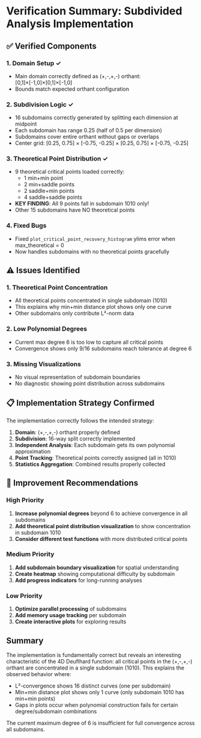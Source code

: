 # Verification Summary: Subdivided Analysis Implementation

## ✅ Verified Components

### 1. Domain Setup ✓
- Main domain correctly defined as (+,-,+,-) orthant: [0,1]×[-1,0]×[0,1]×[-1,0]
- Bounds match expected orthant configuration

### 2. Subdivision Logic ✓
- 16 subdomains correctly generated by splitting each dimension at midpoint
- Each subdomain has range 0.25 (half of 0.5 per dimension)
- Subdomains cover entire orthant without gaps or overlaps
- Center grid: [0.25, 0.75] × [-0.75, -0.25] × [0.25, 0.75] × [-0.75, -0.25]

### 3. Theoretical Point Distribution ✓
- 9 theoretical critical points loaded correctly:
  - 1 min+min point
  - 2 min+saddle points  
  - 2 saddle+min points
  - 4 saddle+saddle points
- **KEY FINDING**: All 9 points fall in subdomain 1010 only!
- Other 15 subdomains have NO theoretical points

### 4. Fixed Bugs
- Fixed `plot_critical_point_recovery_histogram` ylims error when max_theoretical = 0
- Now handles subdomains with no theoretical points gracefully

## ⚠️ Issues Identified

### 1. Theoretical Point Concentration
- All theoretical points concentrated in single subdomain (1010)
- This explains why min+min distance plot shows only one curve
- Other subdomains only contribute L²-norm data

### 2. Low Polynomial Degrees
- Current max degree 6 is too low to capture all critical points
- Convergence shows only 9/16 subdomains reach tolerance at degree 6

### 3. Missing Visualizations
- No visual representation of subdomain boundaries
- No diagnostic showing point distribution across subdomains

## 📋 Implementation Strategy Confirmed

The implementation correctly follows the intended strategy:

1. **Domain**: (+,-,+,-) orthant properly defined
2. **Subdivision**: 16-way split correctly implemented
3. **Independent Analysis**: Each subdomain gets its own polynomial approximation
4. **Point Tracking**: Theoretical points correctly assigned (all in 1010)
5. **Statistics Aggregation**: Combined results properly collected

## 🚀 Improvement Recommendations

### High Priority
1. **Increase polynomial degrees** beyond 6 to achieve convergence in all subdomains
2. **Add theoretical point distribution visualization** to show concentration in subdomain 1010
3. **Consider different test functions** with more distributed critical points

### Medium Priority
1. **Add subdomain boundary visualization** for spatial understanding
2. **Create heatmap** showing computational difficulty by subdomain
3. **Add progress indicators** for long-running analyses

### Low Priority
1. **Optimize parallel processing** of subdomains
2. **Add memory usage tracking** per subdomain
3. **Create interactive plots** for exploring results

## Summary

The implementation is fundamentally correct but reveals an interesting characteristic of the 4D Deuflhard function: all critical points in the (+,-,+,-) orthant are concentrated in a single subdomain (1010). This explains the observed behavior where:
- L²-convergence shows 16 distinct curves (one per subdomain)
- Min+min distance plot shows only 1 curve (only subdomain 1010 has min+min points)
- Gaps in plots occur when polynomial construction fails for certain degree/subdomain combinations

The current maximum degree of 6 is insufficient for full convergence across all subdomains.